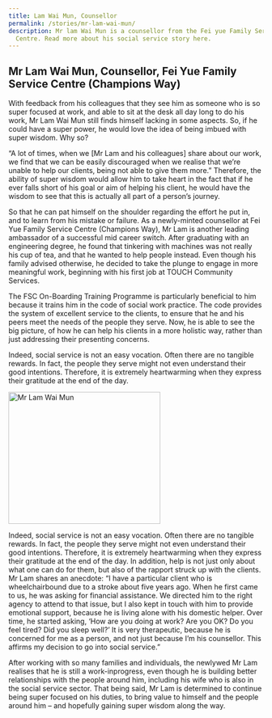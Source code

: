 ```yaml
---
title: Lam Wai Mun, Counsellor
permalink: /stories/mr-lam-wai-mun/
description: Mr lam Wai Mun is a counsellor from the Fei yue Family Service
  Centre. Read more about his social service story here.
---
```


## Mr Lam Wai Mun, Counsellor, Fei Yue Family Service Centre (Champions Way)

With feedback from his colleagues that they see him as someone who is so super focused at work, and able to sit at the desk all day long to do his work, Mr Lam Wai Mun still finds himself lacking in
some aspects. So, if he could have a super power, he would love the idea of being imbued with super wisdom. Why so?

“A lot of times, when we [Mr Lam and his colleagues] share about our work, we find that we can be easily discouraged when we realise that we’re unable to help our clients, being not able to give them more.” Therefore, the ability of super wisdom would allow him to take heart in the fact that if he ever falls short of his goal or aim of helping his client, he would have the wisdom to see that this is actually all part of a person’s journey.

So that he can pat himself on the shoulder regarding the effort he put in, and to learn from his mistake or failure. As a newly-minted counsellor at Fei Yue Family Service Centre (Champions Way), Mr Lam is another leading ambassador of a successful mid career switch. After graduating with an engineering degree, he found that tinkering with machines was not really his cup of tea, and that he wanted to help people instead. Even though his family advised otherwise, he decided to take the plunge to engage in more meaningful work, beginning with his first job at TOUCH Community Services.

The FSC On-Boarding Training Programme is particularly beneficial to him because it trains him in the code of social work practice. The code provides the system of excellent service to the clients, to ensure that he and his peers meet the needs of the people they serve. Now, he is able to see the big picture, of how he can help his clients in a more holistic way, rather than just addressing their presenting concerns.

Indeed, social service is not an easy vocation. Often there are no tangible rewards. In fact, the people they serve might not even understand their good intentions. Therefore, it is extremely heartwarming when they express their gratitude at the end of the day.

<img alt="Mr Lam Wai Mun" src="/images/stories/pages/mr-lam-wai-mun.jpg" style="width: 300px; height: 261px;" />

Indeed, social service is not an easy vocation. Often there are no tangible rewards. In fact, the people they serve might not even understand their good intentions. Therefore, it is extremely heartwarming when they express their gratitude at the end of the day. In addition, help is not just only about what one can do for them, but also of the rapport struck up with the clients. Mr Lam shares an anecdote: “I have a particular client who is wheelchairbound due to a stroke about five years ago. When he first came to us, he was asking for financial assistance. We directed him to the right agency to attend to that issue, but I also kept in touch with him to provide emotional support, because he is living alone with his domestic helper. Over time, he started asking, ‘How are you doing at work? Are you OK? Do you feel tired? Did you sleep well?’ It is very therapeutic, because he is concerned for me as a person, and not just because I’m his counsellor. This affirms my decision to go into social service.”
 
After working with so many families and individuals, the newlywed Mr Lam realises that he is still a work-inprogress, even though he is building better relationships with the people around him, including his wife who is also in the social service sector. That being said, Mr Lam is determined to continue being super focused on his duties, to bring value to himself and the people around him – and hopefully gaining super wisdom along the way.
